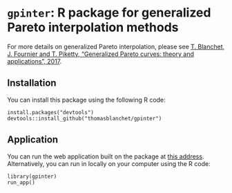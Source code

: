 # ```gpinter```: R package for generalized Pareto interpolation methods

For more details on generalized Pareto interpolation, please see [T.&nbsp;Blanchet, J.&nbsp;Fournier and T.&nbsp;Piketty, “Generalized Pareto curves: theory and applications”, 2017](http://wid.world/document/blanchet-t-fournier-j-piketty-t-generalized-pareto-curves-theory-applications-2017/).

## Installation

You can install this package using the following R code:
```{R}
install.packages("devtools")
devtools::install_github("thomasblanchet/gpinter")
```

## Application

You can run the web application built on the package at [this address](http://wid.world/gpinter/). Alternatively, you can run in locally on your computer using the R code:
```{R}
library(gpinter)
run_app()
```

